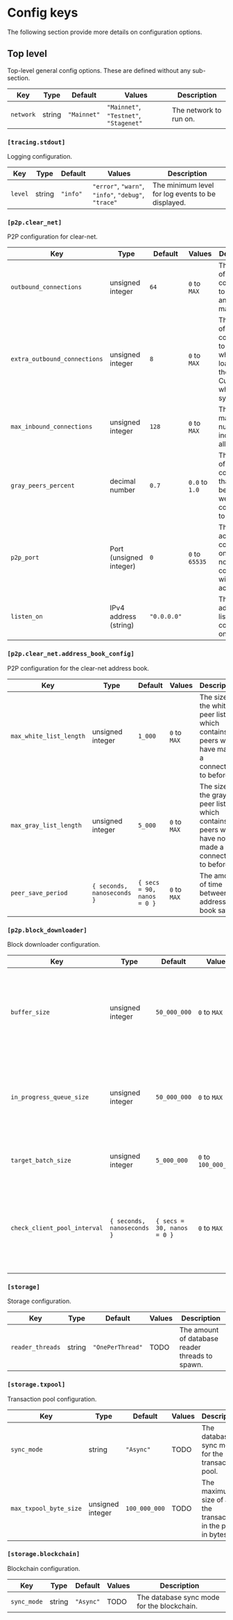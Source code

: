 # Config keys
The following section provide more details on configuration options.

## Top level
Top-level general config options. These are defined without any sub-section.

| Key     | Type | Default | Values | Description |
|---------|------|---------|--------|-------------|
| `network` | string | `"Mainnet"` | `"Mainnet"`, `"Testnet"`, `"Stagenet"` | The network to run on.

### `[tracing.stdout]`
Logging configuration.

| Key     | Type | Default | Values | Description |
|---------|------|---------|--------|-------------|
| `level` | string | `"info"` | `"error"`, `"warn"`, `"info"`, `"debug"`, `"trace"` | The minimum level for log events to be displayed.

### `[p2p.clear_net]`
P2P configuration for clear-net.

| Key     | Type | Default | Values | Description |
|---------|------|---------|--------|-------------|
| `outbound_connections` | unsigned integer | `64` | `0` to `MAX` | The number of outbound connections to create and maintain.
| `extra_outbound_connections` | unsigned integer | `8` | `0` to `MAX` | The number of extra connections to create when under load from the rest of Cuprate, i.e. when syncing.
| `max_inbound_connections` | unsigned integer | `128` | `0` to `MAX` | The maximum number of incoming to allow.
| `gray_peers_percent` | decimal number | `0.7` | `0.0` to `1.0` | The percent of outbound connections that should be to nodes we have not connected to before.
| `p2p_port` | Port (unsigned integer) | `0` | `0` to `65535` | The port to accept connections on, if left `0` no connections will be accepted.
| `listen_on` | IPv4 address (string) | `"0.0.0.0"` | | The IP address to listen to connections on.

### `[p2p.clear_net.address_book_config]`
P2P configuration for the clear-net address book.

| Key     | Type | Default | Values | Description |
|---------|------|---------|--------|-------------|
| `max_white_list_length` | unsigned integer | `1_000` | `0` to `MAX` | The size of the white peer list, which contains peers we have made a connection to before.
| `max_gray_list_length` | unsigned integer | `5_000` | `0` to `MAX` | The size of the gray peer list, which contains peers we have not made a connection to before.
| `peer_save_period` | `{ seconds, nanoseconds }` | `{ secs = 90, nanos = 0 }` | `0` to `MAX` | The amount of time between address book saves.

### `[p2p.block_downloader]`
Block downloader configuration.

| Key     | Type | Default | Values | Description |
|---------|------|---------|--------|-------------|
| `buffer_size` | unsigned integer | `50_000_000` | `0` to `MAX` | The size of the buffer of sequential blocks waiting to be verified and added to the chain in bytes.
| `in_progress_queue_size` | unsigned integer | `50_000_000` | `0` to `MAX` | The size of the queue of blocks which are waiting for a parent block to be downloaded in bytes.
| `target_batch_size` | unsigned integer | `5_000_000` | `0` to `100_000_000` | The target size of a batch of blocks in bytes.
| `check_client_pool_interval` | `{ seconds, nanoseconds }` | `{ secs = 30, nanos = 0 }` | `0` to `MAX` | The amount of time between checking the pool of connected peers for free peers to download blocks.

### `[storage]`
Storage configuration.

| Key     | Type | Default | Values | Description |
|---------|------|---------|--------|-------------|
| `reader_threads` | string | `"OnePerThread"` | TODO | The amount of database reader threads to spawn.

### `[storage.txpool]`
Transaction pool configuration.

| Key     | Type | Default | Values | Description |
|---------|------|---------|--------|-------------|
| `sync_mode` | string | `"Async"` | TODO | The database sync mode for the transaction pool.
| `max_txpool_byte_size` | unsigned integer | `100_000_000` | TODO | The maximum size of all the transaction in the pool in bytes.

### `[storage.blockchain]`
Blockchain configuration.

| Key     | Type | Default | Values | Description |
|---------|------|---------|--------|-------------|
| `sync_mode` | string | `"Async"` | TODO | The database sync mode for the blockchain.